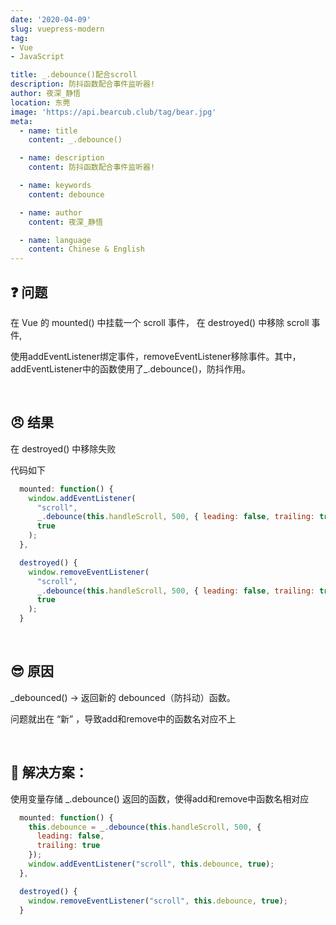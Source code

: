 ```yaml
---
date: '2020-04-09'
slug: vuepress-modern
tag:
- Vue
- JavaScript

title: _.debounce()配合scroll
description: 防抖函数配合事件监听器!
author: 夜深_静悟
location: 东莞
image: 'https://api.bearcub.club/tag/bear.jpg'
meta:
  - name: title
    content: _.debounce()

  - name: description
    content: 防抖函数配合事件监听器!

  - name: keywords
    content: debounce

  - name: author
    content: 夜深_静悟

  - name: language
    content: Chinese & English
---
```


## :question: 问题

在 Vue 的 mounted() 中挂载一个 scroll 事件， 在 destroyed() 中移除 scroll 事件,


使用addEventListener绑定事件，removeEventListener移除事件。其中，addEventListener中的函数使用了_.debounce()，防抖作用。  


<br>

## :angry: 结果

在 destroyed() 中移除失败

代码如下

```js 
  mounted: function() {
    window.addEventListener(
      "scroll",
      _.debounce(this.handleScroll, 500, { leading: false, trailing: true }),
      true
    );
  },

  destroyed() {
    window.removeEventListener(
      "scroll",
      _.debounce(this.handleScroll, 500, { leading: false, trailing: true }),
      true
    );
  }
```

<br>

## :sunglasses: 原因


_debounced() -> 返回新的 debounced（防抖动）函数。  

问题就出在 “新” ，导致add和remove中的函数名对应不上  


<br>

## :key: 解决方案：

使用变量存储 _.debounce() 返回的函数，使得add和remove中函数名相对应

```js
  mounted: function() {
    this.debounce = _.debounce(this.handleScroll, 500, {
      leading: false,
      trailing: true
    });
    window.addEventListener("scroll", this.debounce, true);
  },

  destroyed() {
    window.removeEventListener("scroll", this.debounce, true);
  }
```



